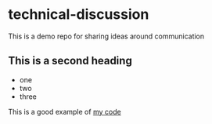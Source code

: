 # technical-discussion
This is a demo repo for sharing ideas around communication


## This is a second heading

* one
* two
* three

This is a good example of [my code](https://github.com/noahgift/functional_intro_to_python/blob/master/Public_Master_SafariOnline_Day1_Part1.ipynb)
